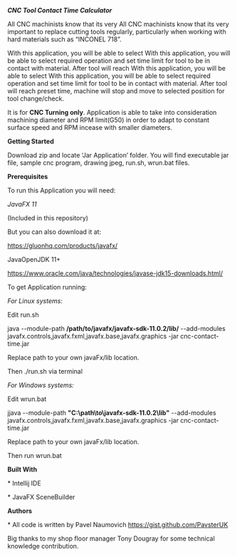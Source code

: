 ***CNC Tool Contact Time Calculator***

All CNC machinists know that its very <span id="anchor"></span>All CNC machinists know that its very important to replace cutting tools regularly, particularly when working with hard materials such as “INCONEL 718”.

With this application, you will be able to select <span id="anchor-1"></span>With this application, you will be able to select required operation and set time limit for tool to be in contact with material. After tool will reach <span id="anchor-2"></span>With this application, you will be able to select <span id="anchor-1"></span>With this application, you will be able to select required operation and set time limit for tool to be in contact with material. After tool will reach preset time, machine will stop and move to selected position for tool change/check.

It is for **CNC Turning only**. Application is able to take into consideration machining diameter and RPM limit(G50) in order to adapt to constant surface speed and RPM incease with smaller diameters.

**Getting Started**

Download zip and locate ‘Jar Application’ folder. You will find executable jar file, sample cnc program, drawing jpeg, run.sh, wrun.bat files.

**Prerequisites**

To run this Application you will need:

*JavaFX 11*

(Included in this repository)

But you can also download it at:

<https://gluonhq.com/products/javafx/>

JavaOpenJDK 11+

https://www.oracle.com/java/technologies/javase-jdk15-downloads.html/

To get Application running:

*For Linux systems:*

Edit run.sh

java --module-path **/path/to/javafx/javafx-sdk-11.0.2/lib/** --add-modules javafx.controls,javafx.fxml,javafx.base,javafx.graphics -jar cnc-contact-time.jar

Replace path to your own javaFx/lib location.

Then ./run.sh via terminal

*For Windows systems:*

Edit wrun.bat

jjava --module-path **"C:\\path\\to\\javafx-sdk-11.0.2\\lib"** --add-modules javafx.controls,javafx.fxml,javafx.base,javafx.graphics -jar cnc-contact-time.jar

Replace path to your own javaFx/lib location.

Then run wrun.bat

**Built With**

\* Intellij IDE

\* JavaFX SceneBuilder

**Authors**

\* All code is written by Pavel Naumovich https://gist.github.com/PavsterUK

Big thanks to my shop floor manager Tony Dougray for some technical knowledge contribution.
